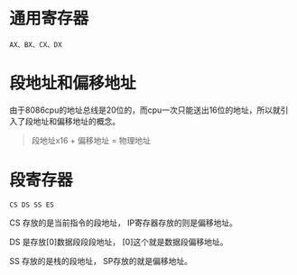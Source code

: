 # 通用寄存器
``AX、BX、CX、DX``

# 段地址和偏移地址
由于8086cpu的地址总线是20位的，而cpu一次只能送出16位的地址，所以就引入了段地址和偏移地址的概念。

> 段地址x16 + 偏移地址 = 物理地址

# 段寄存器
`` CS DS SS ES ``

CS 存放的是当前指令的段地址， IP寄存器存放的则是偏移地址。

DS 是存放[0]数据段段段地址， [0]这个就是数据段偏移地址。

SS 存放的是栈的段地址，     SP存放的就是偏移地址。

